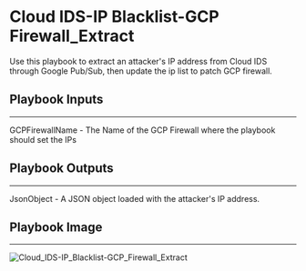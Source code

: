 # Cloud IDS-IP Blacklist-GCP Firewall_Extract
Use this playbook to extract an attacker's IP address from Cloud IDS through Google Pub/Sub, then update the ip list to patch GCP firewall.

## Playbook Inputs
---
GCPFirewallName - The Name of the GCP Firewall where the playbook should set the IPs

## Playbook Outputs
---
JsonObject - A JSON object loaded with the attacker's IP address.

## Playbook Image
---
![Cloud_IDS-IP_Blacklist-GCP_Firewall_Extract](../doc_files/Cloud_IDS-IP_Blacklist-GCP_Firewall_Extract.png)
